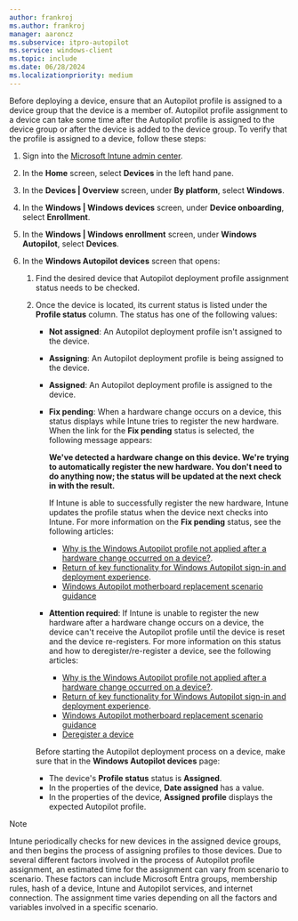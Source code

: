 ```yaml
---
author: frankroj
ms.author: frankroj
manager: aaroncz
ms.subservice: itpro-autopilot
ms.service: windows-client
ms.topic: include
ms.date: 06/28/2024
ms.localizationpriority: medium
---
```


<!-- This file is shared by the following articles:

pre-provisioning\azure-ad-join-autopilot-profile.md
pre-provisioning/hybrid-azure-ad-join-autopilot-profile.md
self-deploying\self-deploying-autopilot-profile.md
user-driven\azure-ad-join-autopilot-profile.md
user-driven\hybrid-azure-ad-join-autopilot-profile.md

Headings are driven by article context. -->

Before deploying a device, ensure that an Autopilot profile is assigned to a device group that the device is a member of. Autopilot profile assignment to a device can take some time after the Autopilot profile is assigned to the device group or after the device is added to the device group. To verify that the profile is assigned to a device, follow these steps:

1. Sign into the [Microsoft Intune admin center](https://go.microsoft.com/fwlink/?linkid=2109431).

1. In the **Home** screen, select **Devices** in the left hand pane.

1. In the **Devices | Overview** screen, under **By platform**, select **Windows**.

1. In the **Windows | Windows devices** screen, under **Device onboarding**, select **Enrollment**.

1. In the **Windows | Windows enrollment** screen, under **Windows Autopilot**, select **Devices**.

1. In the **Windows Autopilot devices** screen that opens:

   1. Find the desired device that Autopilot deployment profile assignment status needs to be checked.

   1. Once the device is located, its current status is listed under the **Profile status** column. The status has one of the following values:

       - **Not assigned**: An Autopilot deployment profile isn't assigned to the device.

       - **Assigning**: An Autopilot deployment profile is being assigned to the device.

       - **Assigned**: An Autopilot deployment profile is assigned to the device.

       - **Fix pending**:  When a hardware change occurs on a device, this status displays while Intune tries to register the new hardware. When the link for the **Fix pending** status is selected, the following message appears:

          **We've detected a hardware change on this device. We're trying to automatically register the new hardware. You don't need to do anything now; the status will be updated at the next check in with the result.**

          If Intune is able to successfully register the new hardware, Intune updates the profile status when the device next checks into Intune. For more information on the **Fix pending** status, see the following articles:

           - [Why is the Windows Autopilot profile not applied after a hardware change occurred on a device?](../../troubleshooting-faq.yml#why-is-the-windows-autopilot-profile-not-applied-after-a-hardware-change-occurred-on-a-device-).
           - [Return of key functionality for Windows Autopilot sign-in and deployment experience](https://techcommunity.microsoft.com/t5/intune-customer-success/return-of-key-functionality-for-windows-autopilot-sign-in-and/ba-p/3583130).
           - [Windows Autopilot motherboard replacement scenario guidance](../../autopilot-motherboard-replacement.md)

       - **Attention required**: If Intune is unable to register the new hardware after a hardware change occurs on a device, the device can't receive the Autopilot profile until the device is reset and the device re-registers. For more information on this status and how to deregister/re-register a device, see the following articles:

         - [Why is the Windows Autopilot profile not applied after a hardware change occurred on a device?](../../troubleshooting-faq.yml#why-is-the-windows-autopilot-profile-not-applied-after-a-hardware-change-occurred-on-a-device-).
         - [Return of key functionality for Windows Autopilot sign-in and deployment experience](https://techcommunity.microsoft.com/t5/intune-customer-success/return-of-key-functionality-for-windows-autopilot-sign-in-and/ba-p/3583130).
         - [Windows Autopilot motherboard replacement scenario guidance](../../autopilot-motherboard-replacement.md)
         - [Deregister a device](../../registration-overview.md#deregister-a-device)

        Before starting the Autopilot deployment process on a device, make sure that in the **Windows Autopilot devices** page:

        - The device's **Profile status** status is **Assigned**.
        - In the properties of the device, **Date assigned** has a value.
        - In the properties of the device, **Assigned profile** displays the expected Autopilot profile.

> [!NOTE]
>
> Intune periodically checks for new devices in the assigned device groups, and then begins the process of assigning profiles to those devices. Due to several different factors involved in the process of Autopilot profile assignment, an estimated time for the assignment can vary from scenario to scenario. These factors can include Microsoft Entra groups, membership rules, hash of a device, Intune and Autopilot services, and internet connection. The assignment time varies depending on all the factors and variables involved in a specific scenario.
